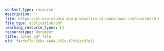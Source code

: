 ```yaml
---
content_type: resource
description: ''
file: https://ol-ocw-studio-app-production.s3.amazonaws.com/courses/8-01sc-classical-mechanics-fall-2016/f4cdef7d58bc4e84355cf7c58eeb7e15_5ucfHd8FWKw.pdf
file_type: application/pdf
learning_resource_types: []
resourcetype: Document
title: 3play pdf file
uid: f4cdef7d-58bc-4e84-355c-f7c58eeb7e15
---
```


